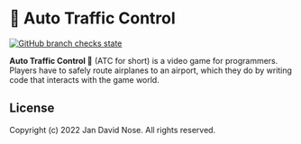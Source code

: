 # 🛬 Auto Traffic Control

[![GitHub branch checks state](https://img.shields.io/github/checks-status/jdno/atc/main)](https://github.com/jdno/atc/actions)

**Auto Traffic Control 🛬** (ATC for short) is a video game for programmers.
Players have to safely route airplanes to an airport, which they do by writing
code that interacts with the game world.

## License

Copyright (c) 2022 Jan David Nose. All rights reserved.
